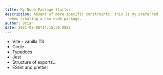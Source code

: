 ```yaml
---
title: My Node Package Starter
description: Absent of more specific constraints, this is my preferred setup
  when creating a new node package.
author: Brian
date: 2021-08-08T14:15:30.082Z
---
```

* Vite - vanilla TS
* Circle
* Typedocs
* Jest
* Structure of exports...
* ESlint and prettier